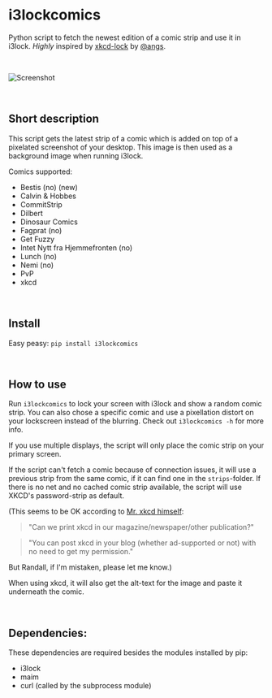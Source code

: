 # i3lockcomics
Python script to fetch the newest edition of a comic strip and use it in i3lock. *Highly* inspired by [xkcd-lock](https://github.com/angs/xkcd-lock) by [@angs](https://github.com/angs).

&nbsp;

![Screenshot](https://cloud.githubusercontent.com/assets/265139/21699961/50057f3a-d39e-11e6-9825-b7f561e9cc14.png)

&nbsp;

## Short description

This script gets the latest strip of a comic which is added on top of a pixelated screenshot of your desktop. This image is then used as a background image when running i3lock.

Comics supported:

- Bestis (no) (new)
- Calvin & Hobbes
- CommitStrip
- Dilbert
- Dinosaur Comics
- Fagprat (no)
- Get Fuzzy
- Intet Nytt fra Hjemmefronten (no)
- Lunch (no)
- Nemi (no)
- PvP
- xkcd

&nbsp;

## Install

Easy peasy: `pip install i3lockcomics`

&nbsp;

## How to use

Run `i3lockcomics` to lock your screen with i3lock and show a random comic strip. You can also chose a specific comic and use a pixellation distort on your lockscreen instead of the blurring. Check out `i3lockcomics -h` for more info.

If you use multiple displays, the script will only place the comic strip on your primary screen.

If the script can't fetch a comic because of connection issues, it will use a previous strip from the same comic, if it can find one in the `strips`-folder.
If there is no net and no cached comic strip available, the script will use XKCD's password-strip as default.

(This seems to be OK according to [Mr. xkcd himself](https://xkcd.com/about):
>"Can we print xkcd in our magazine/newspaper/other publication?"

>"You can post xkcd in your blog (whether ad-supported or not) with no need to get my permission."

But Randall, if I'm mistaken, please let me know.)

When using xkcd, it will also get the alt-text for the image and paste it underneath the comic.

&nbsp;

## Dependencies:

These dependencies are required besides the modules installed by pip:

- i3lock
- maim
- curl (called by the subprocess module)
